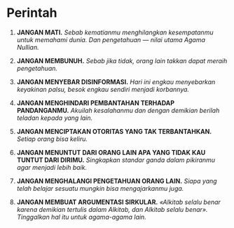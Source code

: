 # Perintah

1. **JANGAN MATI.**
    *Sebab kematianmu menghilangkan kesempatanmu untuk memahami dunia. Dan pengetahuan — nilai utama Agama Nullian.*

2. **JANGAN MEMBUNUH.**
    *Sebab jika tidak, orang lain takkan dapat meraih pengetahuan.*

3. **JANGAN MENYEBAR DISINFORMASI.**
    *Hari ini engkau menyebarkan keyakinan palsu, besok engkau sendiri menjadi korbannya.*

4. **JANGAN MENGHINDARI PEMBANTAHAN TERHADAP PANDANGANMU.**
    *Akuilah kesalahanmu dan dengan demikian berilah teladan kepada yang lain.*

5. **JANGAN MENCIPTAKAN OTORITAS YANG TAK TERBANTAHKAN.**
    *Setiap orang bisa keliru.*

6. **JANGAN MENUNTUT DARI ORANG LAIN APA YANG TIDAK KAU TUNTUT DARI DIRIMU.**
    *Singkapkan standar ganda dalam pikiranmu agar menjadi lebih baik.*

7. **JANGAN MENGHALANGI PENGETAHUAN ORANG LAIN.**
    *Siapa yang telah belajar sesuatu mungkin bisa mengajarkanmu juga.*

8. **JANGAN MEMBUAT ARGUMENTASI SIRKULAR.**
    *«Alkitab selalu benar karena demikian tertulis dalam Alkitab, dan Alkitab selalu benar». Tinggalkan hal itu untuk agama-agama lain.*